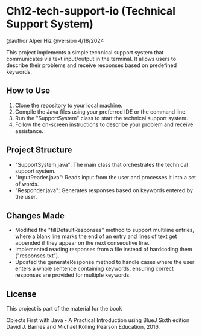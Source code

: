 # Ch12-tech-support-io (Technical Support System)
@author Alper Hiz
@version 4/18/2024

This project implements a simple technical support system that communicates via text input/output in the terminal. It allows users to describe their problems and receive responses based on predefined keywords.

## How to Use

1. Clone the repository to your local machine.
2. Compile the Java files using your preferred IDE or the command line.
3. Run the "SupportSystem" class to start the technical support system.
4. Follow the on-screen instructions to describe your problem and receive assistance.

## Project Structure

- "SupportSystem.java": The main class that orchestrates the technical support system.
- "InputReader.java": Reads input from the user and processes it into a set of words.
- "Responder.java": Generates responses based on keywords entered by the user.

## Changes Made

- Modified the "fillDefaultResponses" method to support multiline entries, where a blank line marks the end of an entry and lines of text get appended if they appear on the next consecutive line.
- Implemented reading responses from a file instead of hardcoding them ("responses.txt").
- Updated the generateResponse method to handle cases where the user enters a whole sentence containing keywords, ensuring correct responses are provided for multiple keywords.



## License

This project is part of the material for the book

Objects First with Java - A Practical Introduction using BlueJ Sixth edition David J. Barnes and Michael Kölling Pearson Education, 2016.

